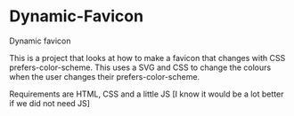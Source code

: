 # Dynamic-Favicon
Dynamic favicon

This is a project that looks at how to make a favicon that changes with CSS prefers-color-scheme.
This uses a SVG and CSS to change the colours when the user changes their prefers-color-scheme.

Requirements are HTML, CSS and a little JS [I know it would be a lot better if we did not need JS] 
